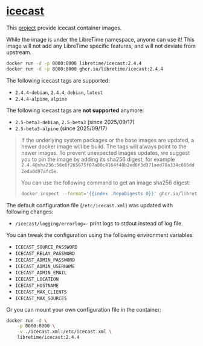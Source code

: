 # [icecast](https://github.com/libretime/icecast-docker)

This [project](https://github.com/libretime/icecast-docker) provide icecast container images.

While the image is under the LibreTime namespace, anyone can use it! This image will not add any LibreTime specific features, and will not deviate from upstream.

```bash
docker run -d -p 8000:8000 libretime/icecast:2.4.4
docker run -d -p 8000:8000 ghcr.io/libretime/icecast:2.4.4
```

The following icecast tags are supported:

- `2.4.4-debian`, `2.4.4`, `debian`, `latest`
- `2.4.4-alpine`, `alpine`

The following icecast tags are **not supported** anymore:

- `2.5-beta3-debian`, `2.5-beta3` (since 2025/09/17)
- `2.5-beta3-alpine` (since 2025/09/17)

> If the underlying system packages or the base images are updated, a newer docker image will be build. The tags will always point to the newer images. To prevent unexpected images updates, we suggest you to pin the image by adding its sha256 digest, for example `2.4.4@sha256:56e6f265675f07a80c4164f48b2ed6f3d371aed78a334c666dd2eda0d97afc5e`.
>
> You can use the following command to get an image sha256 digest:
>
> ```bash
> docker inspect --format='{{index .RepoDigests 0}}' ghcr.io/libretime/icecast:2.4.4
> ```

The default configuration file (`/etc/icecast.xml`) was updated with following changes:

- `/icecast/logging/errorlog=-` print logs to stdout instead of log file.

You can tweak the configuration using the following environment variables:

- `ICECAST_SOURCE_PASSWORD`
- `ICECAST_RELAY_PASSWORD`
- `ICECAST_ADMIN_PASSWORD`
- `ICECAST_ADMIN_USERNAME`
- `ICECAST_ADMIN_EMAIL`
- `ICECAST_LOCATION`
- `ICECAST_HOSTNAME`
- `ICECAST_MAX_CLIENTS`
- `ICECAST_MAX_SOURCES`

Or you can mount your own configuration file in the container:

```bash
docker run -d \
    -p 8000:8000 \
    -v ./icecast.xml:/etc/icecast.xml \
    libretime/icecast:2.4.4
```
